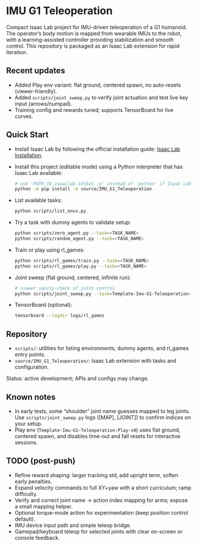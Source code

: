# IMU G1 Teleoperation

Compact Isaac Lab project for IMU-driven teleoperation of a G1 humanoid. The operator’s body motion is mapped from wearable IMUs to the robot, with a learning-assisted controller providing stabilization and smooth control. This repository is packaged as an Isaac Lab extension for rapid iteration.

## Recent updates

- Added Play env variant: flat ground, centered spawn, no auto-resets (viewer-friendly).
- Added `scripts/joint_sweep.py` to verify joint actuation and test live key input (arrows/numpad).
- Training config and rewards tuned; supports TensorBoard for live curves.

## Quick Start

- Install Isaac Lab by following the official installation guide: [Isaac Lab Installation](https://isaac-sim.github.io/IsaacLab/main/source/setup/installation/index.html).
- Install this project (editable mode) using a Python interpreter that has Isaac Lab available:

    ```bash
    # use 'PATH_TO_isaaclab.sh|bat -p' instead of 'python' if Isaac Lab is not in your active env
    python -m pip install -e source/IMU_G1_Teleoperation
    ```

- List available tasks:

    ```bash
    python scripts/list_envs.py
    ```

- Try a task with dummy agents to validate setup:

    ```bash
    python scripts/zero_agent.py --task=<TASK_NAME>
    python scripts/random_agent.py --task=<TASK_NAME>
    ```

- Train or play using rl_games:

    ```bash
    python scripts/rl_games/train.py --task=<TASK_NAME>
    python scripts/rl_games/play.py --task=<TASK_NAME>
    ```

- Joint sweep (flat ground, centered, infinite run):

    ```bash
    # viewer sanity-check of joint control
    python scripts/joint_sweep.py --task=Template-Imu-G1-Teleoperation-Play-v0 --duration -1 --upper_arms_static
    ```

- TensorBoard (optional):

    ```bash
    tensorboard --logdir logs/rl_games
    ```

## Repository

- `scripts/`: utilities for listing environments, dummy agents, and rl_games entry points.
- `source/IMU_G1_Teleoperation/`: Isaac Lab extension with tasks and configuration.

Status: active development; APIs and configs may change.

## Known notes

- In early tests, some “shoulder” joint name guesses mapped to leg joints. Use `scripts/joint_sweep.py` logs ([MAP], [JOINT]) to confirm indices on your setup.
- Play env (`Template-Imu-G1-Teleoperation-Play-v0`) uses flat ground, centered spawn, and disables time-out and fall resets for interactive sessions.

## TODO (post-push)

- Refine reward shaping: larger tracking std, add upright term, soften early penalties.
- Expand velocity commands to full XY+yaw with a short curriculum; ramp difficulty.
- Verify and correct joint name → action index mapping for arms; expose a small mapping helper.
- Optional torque-mode action for experimentation (keep position control default).
- IMU device input path and simple teleop bridge.
- Gamepad/keyboard teleop for selected joints with clear on-screen or console feedback.
